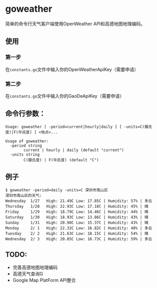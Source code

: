 # goweather

简单的命令行天气客户端使用OpenWeather API和高德地图地理编码。

## 使用

### 第一步

在`constants.go`文件中输入你的OpenWeatherApiKey（需要申请）

### 第二步

在`constants.go`文件中输入你的GaoDeApiKey（需要申请）

## 命令行参数：

```shell
Usage: goweather [ -period=current|hourly|daily ] [ -units=C(摄氏度)|F(华氏度) ] <地点>...

Usage of goweather:
  -period string
        current | hourly | daily (default "current")
  -units string
        C(摄氏度) | F(华氏度) (default "C")

```



## 例子

```shell
$ goweather -period=daily -units=C 深圳市南山区
深圳市南山区的天气:
Wednesday  1/27   High: 21.49C Low: 17.85C | Humidity: 57% | 多云
Thursday   1/28   High: 22.93C Low: 17.18C | Humidity: 45% | 晴
Friday     1/29   High: 18.79C Low: 14.46C | Humidity: 44% | 晴
Saturday   1/30   High: 18.93C Low: 13.86C | Humidity: 43% | 晴
Sunday     1/31   High: 20.98C Low: 15.37C | Humidity: 43% | 晴
Monday     2/ 1   High: 22.32C Low: 16.82C | Humidity: 48% | 多云
Tuesday    2/ 2   High: 21.63C Low: 18.15C | Humidity: 54% | 晴
Wednesday  2/ 3   High: 20.85C Low: 16.73C | Humidity: 59% | 多云
```



## TODO:

- 完善高德地图地理编码
- 高德天气查询G
- Google Map PlatForm  API整合